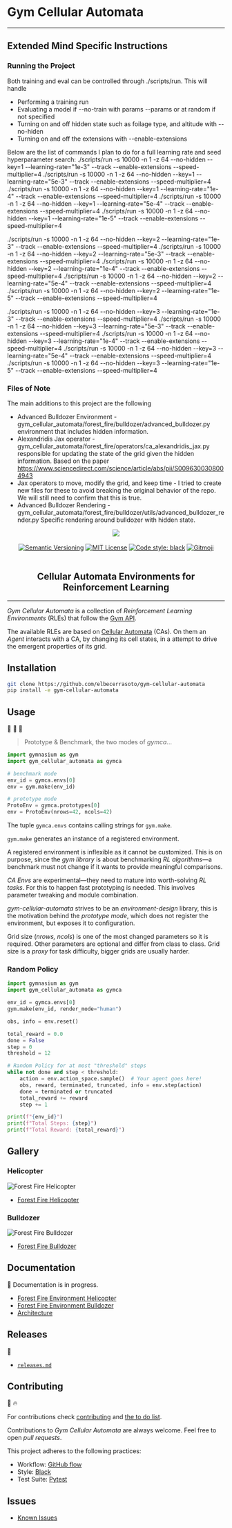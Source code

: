 # Gym Cellular Automata
---

## Extended Mind Specific Instructions
### Running the Project
Both training and eval can be controlled through ./scripts/run. This will handle
* Performing a training run
* Evaluating a model if --no-train with params --params or at random if not specified
* Turning on and off hidden state such as foilage type, and altitude with --no-hiden
* Turning on and off the extensions with --enable-extensions

Below are the list of commands I plan to do for a full learning rate and seed hyperparameter search:
./scripts/run -s 10000 -n 1 -z 64 --no-hidden --key=1 --learning-rate="1e-3" --track --enable-extensions --speed-multiplier=4 
./scripts/run -s 10000 -n 1 -z 64 --no-hidden --key=1 --learning-rate="5e-3" --track --enable-extensions --speed-multiplier=4 
./scripts/run -s 10000 -n 1 -z 64 --no-hidden --key=1 --learning-rate="1e-4" --track --enable-extensions --speed-multiplier=4 
./scripts/run -s 10000 -n 1 -z 64 --no-hidden --key=1 --learning-rate="5e-4" --track --enable-extensions --speed-multiplier=4 
./scripts/run -s 10000 -n 1 -z 64 --no-hidden --key=1 --learning-rate="1e-5" --track --enable-extensions --speed-multiplier=4 

./scripts/run -s 10000 -n 1 -z 64 --no-hidden --key=2 --learning-rate="1e-3" --track --enable-extensions --speed-multiplier=4 
./scripts/run -s 10000 -n 1 -z 64 --no-hidden --key=2 --learning-rate="5e-3" --track --enable-extensions --speed-multiplier=4 
./scripts/run -s 10000 -n 1 -z 64 --no-hidden --key=2 --learning-rate="1e-4" --track --enable-extensions --speed-multiplier=4 
./scripts/run -s 10000 -n 1 -z 64 --no-hidden --key=2 --learning-rate="5e-4" --track --enable-extensions --speed-multiplier=4 
./scripts/run -s 10000 -n 1 -z 64 --no-hidden --key=2 --learning-rate="1e-5" --track --enable-extensions --speed-multiplier=4 

./scripts/run -s 10000 -n 1 -z 64 --no-hidden --key=3 --learning-rate="1e-3" --track --enable-extensions --speed-multiplier=4 
./scripts/run -s 10000 -n 1 -z 64 --no-hidden --key=3 --learning-rate="5e-3" --track --enable-extensions --speed-multiplier=4 
./scripts/run -s 10000 -n 1 -z 64 --no-hidden --key=3 --learning-rate="1e-4" --track --enable-extensions --speed-multiplier=4 
./scripts/run -s 10000 -n 1 -z 64 --no-hidden --key=3 --learning-rate="5e-4" --track --enable-extensions --speed-multiplier=4 
./scripts/run -s 10000 -n 1 -z 64 --no-hidden --key=3 --learning-rate="1e-5" --track --enable-extensions --speed-multiplier=4 

### Files of Note
The main additions to this project are the following
* Advanced Bulldozer Environment - gym_cellular_automata/forest_fire/bulldozer/advanced_bulldozer.py environment that includes hidden information.
* Alexandridis Jax operator - gym_cellular_automata/forest_fire/operators/ca_alexandridis_jax.py responsible for updating the state of the grid given the hidden information. Based on the paper https://www.sciencedirect.com/science/article/abs/pii/S0096300308004943
* Jax operators to move, modify the grid, and keep time - I tried to create new files for these to avoid breaking the original behavior of the repo. We will still need to confirm that this is true.
* Advanced Bulldozer Rendering - gym_cellular_automata/forest_fire/bulldozer/utils/advanced_bulldozer_render.py Specific rendering around bulldozer with hidden state.


<p align="center">
    <a href="pics/gym_cellular_automata.svg"><img src="pics/gym_cellular_automata.svg"></a>
    <br />
    <br />
    <a href="https://semver.org/"><img src="https://img.shields.io/badge/version-0.6.2-blue" alt="Semantic Versioning"></a>
    <a href="http://choosealicense.com/licenses/mit/"><img src="https://img.shields.io/badge/license-MIT-red.svg?style=flat" alt="MIT License"></a>
    <a href="https://github.com/psf/black"><img src="https://img.shields.io/badge/code%20style-black-000000.svg" alt="Code style: black"></a>
    <a href="https://gitmoji.dev"><img src="https://img.shields.io/badge/gitmoji-%20😜%20😍-FFDD67.svg" alt="Gitmoji"></a>
    <br />
    <br />
    <h2 align="center">Cellular Automata Environments for Reinforcement Learning</h2>
</p>
<hr />

_Gym Cellular Automata_ is a collection of _Reinforcement Learning Environments_ (RLEs) that follow the [Gym API](https://gymnasium.farama.org/api/env/).

The available RLEs are based on [Cellular Automata](https://en.wikipedia.org/wiki/Cellular_automaton) (CAs). On them an _Agent_ interacts with a CA, by changing its cell states, in a attempt to drive the emergent properties of its grid.

## Installation

```bash
git clone https://github.com/elbecerrasoto/gym-cellular-automata
pip install -e gym-cellular-automata
```

## Usage

:carousel_horse: :carousel_horse: :carousel_horse:

> Prototype & Benchmark, the two modes of _gymca_...

```python
import gymnasium as gym
import gym_cellular_automata as gymca

# benchmark mode
env_id = gymca.envs[0]
env = gym.make(env_id)

# prototype mode
ProtoEnv = gymca.prototypes[0]
env = ProtoEnv(nrows=42, ncols=42)
```

The tuple `gymca.envs` contains calling strings for `gym.make`.

`gym.make` generates an instance of a registered environment.

A registered environment is inflexible as it cannot be
customized. This is on purpose, since the _gym library_ is
about benchmarking _RL algorithms_—a benchmark must not change
if it wants to provide meaningful comparisons.

_CA Envs_ are experimental—they need to mature into worth-solving _RL tasks_. For this to happen fast prototyping is needed. This involves parameter tweaking and module combination.

_gym-cellular-automata_ strives to be an _environment-design_ library, this is the motivation behind the _prototype mode_, which does not register the environment, but exposes it to configuration.

Grid size (_nrows, ncols_) is one of the most changed parameters so it is required. Other parameters are optional and differ from class to class. Grid size is a _proxy_ for task difficulty, bigger grids are usually harder.

### Random Policy

```python
import gymnasium as gym
import gym_cellular_automata as gymca

env_id = gymca.envs[0]
gym.make(env_id, render_mode="human")

obs, info = env.reset()

total_reward = 0.0
done = False
step = 0
threshold = 12

# Random Policy for at most "threshold" steps
while not done and step < threshold:
    action = env.action_space.sample()  # Your agent goes here!
    obs, reward, terminated, truncated, info = env.step(action)
    done = terminated or truncated
    total_reward += reward
    step += 1

print(f"{env_id}")
print(f"Total Steps: {step}")
print(f"Total Reward: {total_reward}")
```

## Gallery

### Helicopter ###

![Forest Fire Helicopter](./gifs/gym_cellular_automata_ForestFireHelicopter5x5-v1.gif)

+ [Forest Fire Helicopter](./gym_cellular_automata/forest_fire/helicopter/README.md)

### Bulldozer ###

![Forest Fire Bulldozer](./gifs/gym_cellular_automata_ForestFireBulldozer256x256-v3.gif)

+ [Forest Fire Bulldozer](./gym_cellular_automata/forest_fire/bulldozer/README.md)

## Documentation

:construction_worker: Documentation is in progress.

+ [Forest Fire Environment Helicopter](./gym_cellular_automata/forest_fire/helicopter/README.md)
+ [Forest Fire Environment Bulldozer](./gym_cellular_automata/forest_fire/bulldozer/README.md)
+ [Architecture](./docs/architecture.md)

## Releases

:drum:
+ [`releases.md`](./releases.md)

## Contributing

:evergreen_tree: :fire:

For contributions check [contributing](./CONTRIBUTING.md) and [the to do list](todo.md).

Contributions to _Gym Cellular Automata_ are always welcome. Feel free to open _pull requests_.

This project adheres to the following practices:

+ Workflow: [GitHub flow](https://guides.github.com/introduction/flow/)
+ Style: [Black](https://github.com/psf/black)
+ Test Suite: [Pytest](https://docs.pytest.org/en/stable/index.html)

## Issues

+ [Known Issues](./issues.md)
